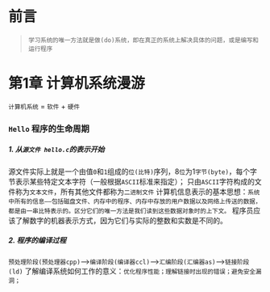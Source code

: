 # 前言
>`学习系统的唯一方法就是做(do)系统，即在真正的系统上解决具体的问题，或是编写和运行程序`

# 第1章 计算机系统漫游
`计算机系统` = `软件` + `硬件`

### `Hello` 程序的生命周期
##### 1. 从`源文件 hello.c`的表示开始
源文件实际上就是一个由值`0`和`1`组成的`位(比特)`序列，8`位`为1`字节(byte)`，每个字节表示某些特定文本字符（一般根据`ASCII`标准来指定）；
只由`ASCII`字符构成的文件称为`文本文件`，所有其他文件都称为`二进制文件`
计算机信息表示的基本思想：`系统中所有的信息——包括磁盘文件、内存中的程序、内存中存放的用户数据以及网络上传送的数据，都是由一串比特表示的。区分它们的唯一方法是我们读到这些数据对象时的上下文。`
程序员应该了解数字的机器表示方式，因为它们与实际的整数和实数是不同的。

##### 2. 程序的编译过程
`预处理阶段(预处理器cpp)`——>`编译阶段(编译器ccl)`——>`汇编阶段(汇编器as)`——>`链接阶段(ld)`
了解编译系统如何工作的意义：`优化程序性能；理解链接时出现的错误；避免安全漏洞；`